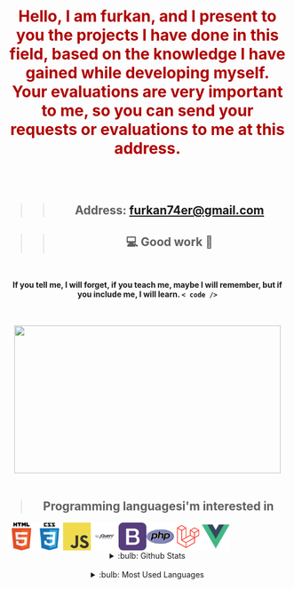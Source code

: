 
<font color="browm" align="center">

# Hello, I am furkan, and I present to you the projects I have done in this field, based on the knowledge I have gained while developing myself. Your evaluations are very important to me, so you can send your requests or evaluations to me at this address.
</font >

<br />
<br />
<center> 
<font color="green" align="center">

>>  ## Address: furkan74er@gmail.com

>> ## :computer:  Good work	:hugs:  
</font>
<br />

**If you tell me, I will forget, if you teach me, maybe I will remember, but if you include me, I will learn. `< code />`**

<br />
<br />
<img align="center" src="https://media.giphy.com/media/Wq4XuPC9gFzR6/giphy.gif" 
width="480" height="266"></img>
<br />
<br />

> ## Programming languages ​​i'm interested in
</center>


<img align="left" src="https://raw.githubusercontent.com/github/explore/80688e429a7d4ef2fca1e82350fe8e3517d3494d/topics/html/html.png" width="50" height="50" />
<img  align="left" src="https://raw.githubusercontent.com/github/explore/80688e429a7d4ef2fca1e82350fe8e3517d3494d/topics/css/css.png" width="50" height="50" />
<img  align="left" src="https://raw.githubusercontent.com/github/explore/80688e429a7d4ef2fca1e82350fe8e3517d3494d/topics/javascript/javascript.png" width="50" height="50" />
<img  align="left" src="https://raw.githubusercontent.com/github/explore/80688e429a7d4ef2fca1e82350fe8e3517d3494d/topics/jquery/jquery.png" width="50" height="50" />
<img  align="left" src="https://raw.githubusercontent.com/github/explore/80688e429a7d4ef2fca1e82350fe8e3517d3494d/topics/bootstrap/bootstrap.png" width="50" height="50" />
<img  align="left" src="https://raw.githubusercontent.com/github/explore/80688e429a7d4ef2fca1e82350fe8e3517d3494d/topics/php/php.png" width="50" height="50" />
<img  align="left" src="https://raw.githubusercontent.com/github/explore/80688e429a7d4ef2fca1e82350fe8e3517d3494d/topics/laravel/laravel.png" width="50" height="50" />
<img  align="left" src="https://raw.githubusercontent.com/github/explore/80688e429a7d4ef2fca1e82350fe8e3517d3494d/topics/vue/vue.png" width="50" height="50" />

<br />
<br />
<br />


<center>
<details>
<summary>:bulb: Github Stats</summary>
<img src="https://github-readme-stats.vercel.app/api?username=FRKN74&theme=dark" >
</details>

<br />

<details>
<summary>:bulb:  Most Used Languages</summary>
<img src="https://github-readme-stats.vercel.app/api/top-langs/?username=FRKN74&layout=compact" >
</details>
</center>
<!--
**FRKN74/frkn74** is a ✨ _special_ ✨ repository because its `README.md` (this file) appears on your GitHub profile.

Here are some ideas to get you started:

- 🔭 I’m currently working on ...
- 🌱 I’m currently learning ...
- 👯 I’m looking to collaborate on ...
- 🤔 I’m looking for help with ...
- 💬 Ask me about ...
- 📫 How to reach me: ...
- 😄 Pronouns: ...
- ⚡ Fun fact: ...
-->
